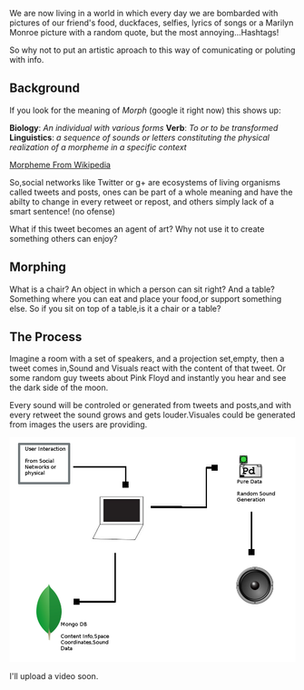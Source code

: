 We are now living in a world in which every day we are bombarded with pictures of our friend's food, duckfaces, selfies, lyrics of songs or a Marilyn Monroe picture with a random quote, but the most annoying...Hashtags!

So why not to put an artistic aproach to this way of comunicating or poluting with info.

## Background

If you look for the meaning of *Morph* (google it right now) this shows up: 

**Biology**: *An individual with various forms*
**Verb**: *To or to be transformed*
**Linguistics**: *a sequence of sounds or letters constituting the physical realization of a morpheme in a specific context*

[Morpheme From Wikipedia](http://en.wikipedia.org/wiki/Morpheme)

So,social networks like Twitter or g+ are ecosystems of living organisms called tweets and posts, ones can be part of a whole meaning and have the abilty to change in every retweet or repost, and others simply lack of a smart sentence! (no ofense)

What if this tweet becomes an agent of art? Why not use it to create something others can enjoy?

## Morphing

What is a chair? An object in which a person can sit right?
And a table? Something where you can eat and place your food,or support something else.
So if you sit on top of a table,is it a chair or a table?

## The Process

Imagine a room with a set of speakers, and a projection set,empty, then a tweet comes in,Sound and Visuals react with the content of that tweet. Or some random guy tweets about Pink Floyd and instantly you hear and see the dark side of the moon.

Every sound will be controled or generated from tweets and posts,and with every retweet the sound grows and gets louder.Visuales could be generated from images the users are providing.

![Sound Interaction Architecture](project_images/sound_architecture.png?raw=true "Sound Interaction Architecture")

I'll upload a video soon.
